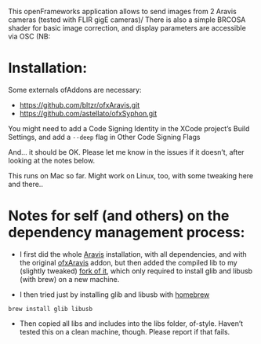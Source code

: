 This openFrameworks application allows to send images from 2 Aravis cameras (tested with FLIR gigE cameras)/
There is also a simple BRCOSA shader for basic image correction, and display parameters are accessible via OSC (NB: 

# Installation:
Some externals ofAddons are necessary:
- https://github.com/bltzr/ofxAravis.git
- https://github.com/astellato/ofxSyphon.git 

You might need to add a Code Signing Identity in the XCode project’s Build Settings, and add a `--deep` flag in Other Code Signing Flags

And… it should be OK. Please let me know in the issues if it doesn’t, after looking at the notes below.

This runs on Mac so far. Might work on Linux, too, with some tweaking here and there.. 

# Notes for self (and others) on the dependency management process:
- I first did the whole [Aravis](https://github.com/AravisProject/aravis) installation, with all dependencies, and with the original [ofxAravis](https://github.com/underdoeg/ofxAravis) addon, but then added the compiled lib to my (slightly tweaked) [fork of it](https://github.com/bltzr/ofxAravis), which only required to install glib and libusb (with brew) on a new machine.

- I then tried just by installing glib and libusb with [homebrew](https://brew.sh/)
```
brew install glib libusb
```

- Then copied all libs and includes into the libs folder, of-style. Haven’t tested this on a clean machine, though. Please report if that fails.
